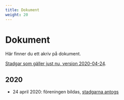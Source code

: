 ```yaml
---
title: Dokument
weight: 20
---
```


# Dokument

Här finner du ett akriv på dokument.

[Stadgar som gäller just nu, version 2020-04-24](/documents/2020/stadgar-2020-04-24.pdf).

## 2020

* 24 april 2020: föreningen bildas, [stadgarna antogs](/documents/2020/stadgar-2020-04-24.pdf)

